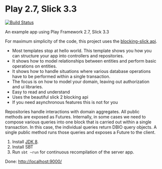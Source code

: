 Play 2.7, Slick 3.3 
==================
[![Build Status](https://travis-ci.org/nemoo/play-slick3-example.svg?branch=play27)](https://travis-ci.org/nemoo/play-slick3-example)

An example app using Play Framework 2.7, Slick 3.3

For maximum simplicity of the code, this project uses the [blocking-slick api](https://github.com/takezoe/blocking-slick).     

* Most templates stop at hello world. This template shows you how you can structure your app into controllers and repositories.
* It shows how to model relationships between entities and perform basic operations on entities.
* It shows how to handle situations where various database operations have to be performed within a single transaction.
* The focus is on how to model your domain, leaving out authorization and ui libraries.
* Easy to read and understand
* Uses the beautiful slick 2 blocking api
* If you need asynchronous features this is not for you

Repositories handle interactions with domain aggregates. All public methods are exposed as Futures. Internally, in some cases we need to compose various queries into one block that is carried out within a single transaction. In this case, the individual queries return DBIO query objects. A single public method runs those queries and exposes a Future to the client.


1. Install [JDK 8](http://www.oracle.com/technetwork/java/javase/downloads/index.html).
2. Install SBT
3. Run `sbt ~run` for continuous recompilation of the server app.

Done: [http://localhost:9000/](http://localhost:9000/)
